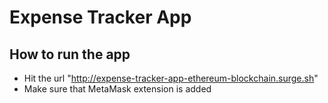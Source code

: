 # Expense Tracker App
## How to run the app
- Hit the url "http://expense-tracker-app-ethereum-blockchain.surge.sh"
- Make sure that MetaMask extension is added
